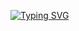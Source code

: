 [![Typing SVG](https://readme-typing-svg.demolab.com?font=Fira+Code&duration=3000&pause=1000&color=F7F7F7&width=435&lines=Hello%2C+iamagoodacc)](https://git.io/typing-svg)
